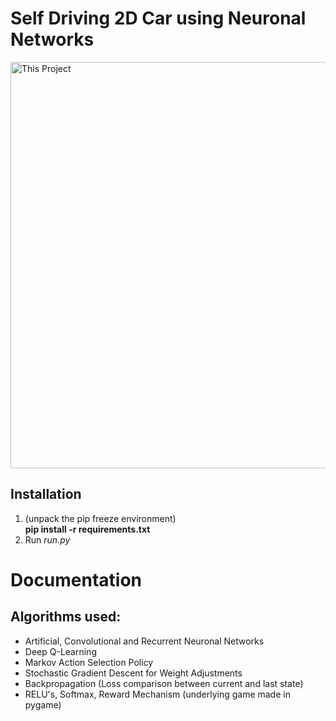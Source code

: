 # Self Driving 2D Car using Neuronal Networks

<img alt="This Project" width="650px" src="https://media1.giphy.com/media/pEFZpjHViGS5oPgafQ/giphy.gif?cid=790b76116f137695cee9dbed09df2392cdff4277249330c2&rid=giphy.gif&ct=g" />

Installation
-
1) (unpack the pip freeze environment) \
   __pip install -r requirements.txt__
2) Run _run.py_



# Documentation

## Algorithms used:
- Artificial, Convolutional and Recurrent Neuronal Networks
- Deep Q-Learning
- Markov Action Selection Policy
- Stochastic Gradient Descent for Weight Adjustments
- Backpropagation (Loss comparison between current and last state)
- RELU's, Softmax, Reward Mechanism
(underlying game made in pygame)

